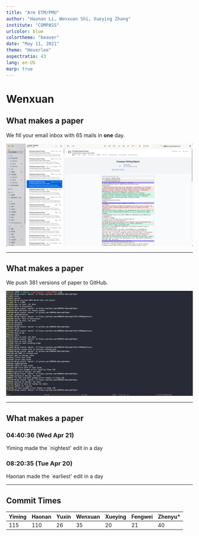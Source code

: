 ```yaml
---
title: "Arm ETM/PMU"
author: "Haonan Li, Wenxuan Shi, Xueying Zhang"
institute: "COMPASS"
urlcolor: blue
colortheme: "beaver"
date: "May 11, 2021"
theme: "Heverlee"
aspectratio: 43
lang: en-US
marp: true
---
```


# Wenxuan

## What makes a paper

We fill your email inbox with 65 mails in **one** day.

![](images/mail.png)

---

## What makes a paper

We push 381 versions of paper to GitHub.

![](images/glog.png)

---

## What makes a paper

### **04:40:36** (Wed Apr 21)

Yiming made the `nightest' edit in a day

### **08:20:35** (Tue Apr 20)

Haonan made the `earliest' edit in a day

---

## Commit Times

| Yiming | Haonan | Yuxin | Wenxuan | Xueying | Fengwei | Zhenyu* |
| ------ | ------ | ----- | ------- | ------- | ------- | ------ |
| 115    | 110    | 26    | 35      | 20      | 21      | 40     |
